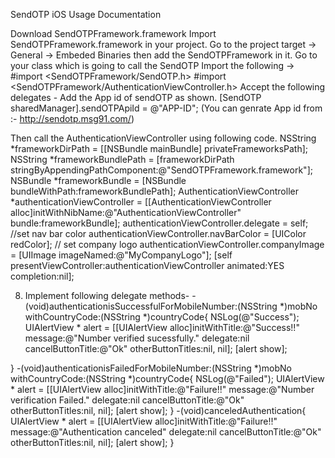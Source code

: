 SendOTP iOS Usage Documentation

Download SendOTPFramework.framework
Import SendOTPFramework.framework in your project.
Go to the project target  -> General -> Embeded Binaries then add the SendOTPFramework in it.
Go to your class which is going to call the SendOTP 
Import the following ->
#import <SendOTPFramework/SendOTP.h>
#import <SendOTPFramework/AuthenticationViewController.h>
Accept the following delegates -  <SendOTPAuthenticationViewControllerDelegate>
Add the App id of sendOTP as shown.
[SendOTP sharedManager].sendOTPApiId = @"APP-ID";
(You can genrate App id from :-  http://sendotp.msg91.com/)

Then call the AuthenticationViewController using following code.
NSString *frameworkDirPath = [[NSBundle mainBundle] privateFrameworksPath];
NSString *frameworkBundlePath = [frameworkDirPath stringByAppendingPathComponent:@"SendOTPFramework.framework"];
NSBundle *frameworkBundle = [NSBundle bundleWithPath:frameworkBundlePath];
AuthenticationViewController *authenticationViewController = [[AuthenticationViewController alloc]initWithNibName:@"AuthenticationViewController" bundle:frameworkBundle];
authenticationViewController.delegate = self;
//set nav bar color
authenticationViewController.navBarColor = [UIColor redColor];
// set company logo
authenticationViewController.companyImage = [UIImage imageNamed:@"MyCompanyLogo"];
[self presentViewController:authenticationViewController animated:YES completion:nil];



8. Implement following delegate methods-
-(void)authenticationisSuccessfulForMobileNumber:(NSString *)mobNo withCountryCode:(NSString *)countryCode{
NSLog(@"Success");
UIAlertView * alert = [[UIAlertView alloc]initWithTitle:@"Success!!" message:@"Number verified sucessfully." delegate:nil cancelButtonTitle:@"Ok" otherButtonTitles:nil, nil];
[alert show];

}
-(void)authenticationisFailedForMobileNumber:(NSString *)mobNo withCountryCode:(NSString *)countryCode{
NSLog(@"Failed");
UIAlertView * alert = [[UIAlertView alloc]initWithTitle:@"Failure!!" message:@"Number verification Failed." delegate:nil cancelButtonTitle:@"Ok" otherButtonTitles:nil, nil];
[alert show];
}
-(void)canceledAuthentication{
UIAlertView * alert = [[UIAlertView alloc]initWithTitle:@"Failure!!" message:@"Authentication canceled" delegate:nil cancelButtonTitle:@"Ok" otherButtonTitles:nil, nil];
[alert show];
}









